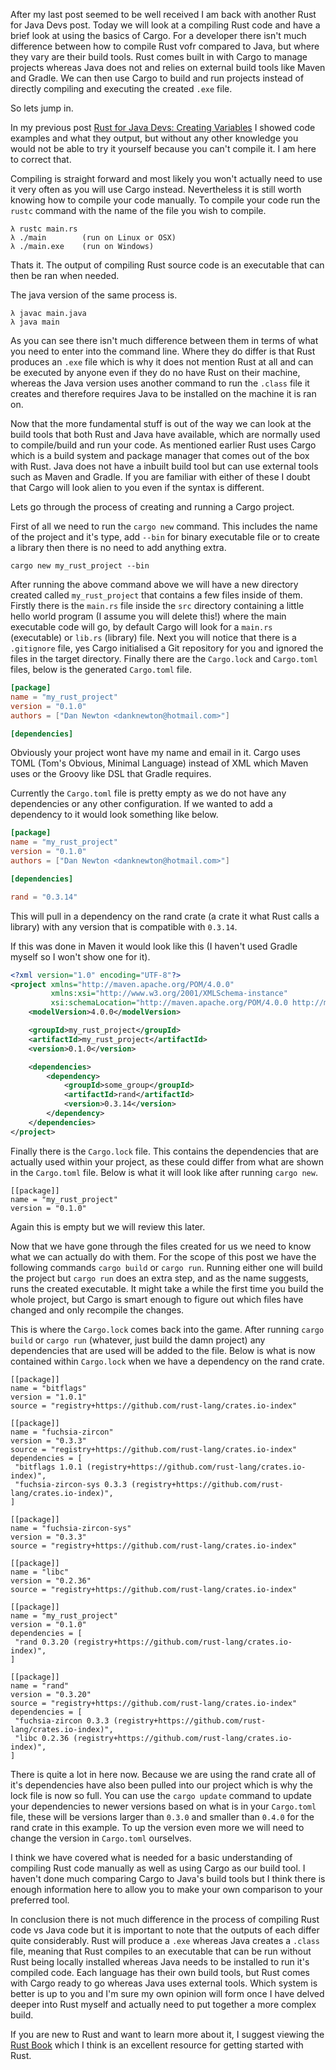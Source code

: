 After my last post seemed to be well received I am back with another Rust for Java Devs post. Today we will look at a compiling Rust code and have a brief look at using the basics of Cargo. For a developer there isn't much difference between how to compile Rust vofr compared to Java, but where they vary are their build tools. Rust comes built in with Cargo to manage projects whereas Java does not and relies on external build tools like Maven and Gradle. We can then use Cargo to build and run projects instead of directly compiling and executing the created `.exe` file.

So lets jump in.

In my previous post [Rust for Java Devs: Creating Variables](https://lankydanblog.com/2018/01/13/rust-for-java-devs-creating-variables-first-rust-post/) I showed code examples and what they output, but without any other knowledge you would not be able to try it yourself because you can't compile it. I am here to correct that. 

Compiling is straight forward and most likely you won't actually need to use it very often as you will use Cargo instead. Nevertheless it is still worth knowing how to compile your code manually. To compile your code run the `rustc` command with the name of the file you wish to compile.
```
λ rustc main.rs
λ ./main        (run on Linux or OSX)
λ ./main.exe    (run on Windows)
```
Thats it. The output of compiling Rust source code is an executable that can then be ran when needed.

The java version of the same process is.
```
λ javac main.java
λ java main
```
As you can see there isn't much difference between them in terms of what you need to enter into the command line. Where they do differ is that Rust produces an `.exe` file which is why it does not mention Rust at all and can be executed by anyone even if they do no have Rust on their machine, whereas the Java version uses another command to run the `.class` file it creates and therefore requires Java to be installed on the machine it is ran on.

Now that the more fundamental stuff is out of the way we can look at the build tools that both Rust and Java have available, which are normally used to compile/build and run your code. As mentioned earlier Rust uses Cargo which is a build system and package manager that comes out of the box with Rust. Java does not have a inbuilt build tool but can use external tools such as Maven and Gradle. If you are familiar with either of these I doubt that Cargo will look alien to you even if the syntax is different.

Lets go through the process of creating and running a Cargo project.

First of all we need to run the `cargo new` command. This includes the name of the project and it's type, add `--bin` for binary executable file or to create a library then there is no need to add anything extra.
```
cargo new my_rust_project --bin
```
After running the above command above we will have a new directory created called `my_rust_project` that contains a few files inside of them. Firstly there is the `main.rs` file inside the `src` directory containing a little hello world program (I assume you will delete this!) where the main executable code will go, by default Cargo will look for a `main.rs` (executable) or `lib.rs` (library) file. Next you will notice that there is a `.gitignore` file, yes Cargo initialised a Git repository for you and ignored the files in the target directory. Finally there are the `Cargo.lock` and `Cargo.toml` files, below is the generated `Cargo.toml` file.
```toml
[package]
name = "my_rust_project"
version = "0.1.0"
authors = ["Dan Newton <danknewton@hotmail.com>"]

[dependencies]
```
Obviously your project wont have my name and email in it. Cargo uses TOML (Tom's Obvious, Minimal Language) instead of XML which Maven uses or the Groovy like DSL that Gradle requires.

Currently the `Cargo.toml` file is pretty empty as we do not have any dependencies or any other configuration. If we wanted to add a dependency to it would look something like below.
```toml
[package]
name = "my_rust_project"
version = "0.1.0"
authors = ["Dan Newton <danknewton@hotmail.com>"]

[dependencies]

rand = "0.3.14"
```
This will pull in a dependency on the rand crate (a crate it what Rust calls a library) with any version that is compatible with `0.3.14`.

If this was done in Maven it would look like this (I haven't used Gradle myself so I won't show one for it).
```xml
<?xml version="1.0" encoding="UTF-8"?>
<project xmlns="http://maven.apache.org/POM/4.0.0"
         xmlns:xsi="http://www.w3.org/2001/XMLSchema-instance"
         xsi:schemaLocation="http://maven.apache.org/POM/4.0.0 http://maven.apache.org/xsd/maven-4.0.0.xsd">
    <modelVersion>4.0.0</modelVersion>

    <groupId>my_rust_project</groupId>
    <artifactId>my_rust_project</artifactId>
    <version>0.1.0</version>

    <dependencies>
        <dependency>
            <groupId>some_group</groupId>
            <artifactId>rand</artifactId>
            <version>0.3.14</version>
        </dependency>
    </dependencies>
</project>
```
Finally there is the `Cargo.lock` file. This contains the dependencies that are actually used within your project, as these could differ from what are shown in the `Cargo.toml` file. Below is what it will look like after running `cargo new`.
```
[[package]]
name = "my_rust_project"
version = "0.1.0"
```
Again this is empty but we will review this later.

Now that we have gone through the files created for us we need to know what we can actually do with them. For the scope of this post we have the following commands `cargo build` or `cargo run`. Running either one will build the project but `cargo run` does an extra step, and as the name suggests, runs the created executable. It might take a while the first time you build the whole project, but Cargo is smart enough to figure out which files have changed and only recompile the changes.

This is where the `Cargo.lock` comes back into the game. After running `cargo build` or `cargo run` (whatever, just build the damn project) any dependencies that are used will be added to the file. Below is what is now contained within `Cargo.lock` when we have a dependency on the rand crate.
```
[[package]]
name = "bitflags"
version = "1.0.1"
source = "registry+https://github.com/rust-lang/crates.io-index"

[[package]]
name = "fuchsia-zircon"
version = "0.3.3"
source = "registry+https://github.com/rust-lang/crates.io-index"
dependencies = [
 "bitflags 1.0.1 (registry+https://github.com/rust-lang/crates.io-index)",
 "fuchsia-zircon-sys 0.3.3 (registry+https://github.com/rust-lang/crates.io-index)",
]

[[package]]
name = "fuchsia-zircon-sys"
version = "0.3.3"
source = "registry+https://github.com/rust-lang/crates.io-index"

[[package]]
name = "libc"
version = "0.2.36"
source = "registry+https://github.com/rust-lang/crates.io-index"

[[package]]
name = "my_rust_project"
version = "0.1.0"
dependencies = [
 "rand 0.3.20 (registry+https://github.com/rust-lang/crates.io-index)",
]

[[package]]
name = "rand"
version = "0.3.20"
source = "registry+https://github.com/rust-lang/crates.io-index"
dependencies = [
 "fuchsia-zircon 0.3.3 (registry+https://github.com/rust-lang/crates.io-index)",
 "libc 0.2.36 (registry+https://github.com/rust-lang/crates.io-index)",
]
```
There is quite a lot in here now. Because we are using the rand crate all of it's dependencies have also been pulled into our project which is why the lock file is now so full. You can use the `cargo update` command to update your dependencies to newer versions based on what is in your `Cargo.toml` file, these will be versions larger than `0.3.0` and smaller than `0.4.0` for the rand crate in this example. To up the version even more we will need to change the version in `Cargo.toml` ourselves.

I think we have covered what is needed for a basic understanding of compiling Rust code manually as well as using Cargo as our build tool. I haven't done much comparing Cargo to Java's build tools but I think there is enough information here to allow you to make your own comparison to your preferred tool.

In conclusion there is not much difference in the process of compiling Rust code vs Java code but it is important to note that the outputs of each differ quite considerably. Rust will produce a `.exe` whereas Java creates a `.class` file, meaning that Rust compiles to an executable that can be run without Rust being locally installed whereas Java needs to be installed to run it's compiled code. Each language has their own build tools, but Rust comes with Cargo ready to go whereas Java uses external tools. Which system is better is up to you and I'm sure my own opinion will form once I have delved deeper into Rust myself and actually need to put together a more complex build.

If you are new to Rust and want to learn more about it, I suggest viewing the [Rust Book](https://doc.rust-lang.org/book/second-edition/ch01-00-introduction.html) which I think is an excellent resource for getting started with Rust.
